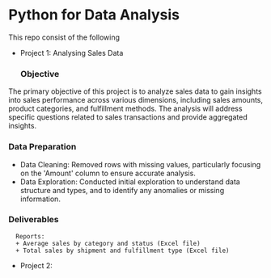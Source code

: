 # Python for Data Analysis

This repo consist of the following
 + Project 1: Analysing Sales Data
   ### Objective
The primary objective of this project is to analyze sales data to gain insights into sales performance across various dimensions, including sales amounts, product categories, and fulfillment methods. The analysis will address specific questions related to sales transactions and provide aggregated insights.
  ### Data Preparation
   + Data Cleaning: Removed rows with missing values, particularly focusing on the 'Amount' column to ensure accurate analysis.
   + Data Exploration: Conducted initial exploration to understand data structure and types, and to identify any anomalies or missing information.
  ### Deliverables
      Reports:
      + Average sales by category and status (Excel file)
      + Total sales by shipment and fulfillment type (Excel file)   
 + Project 2:
